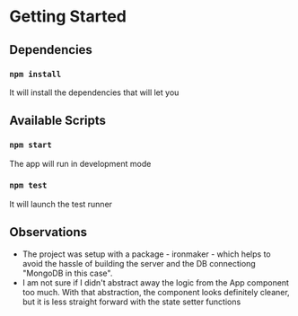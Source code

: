 # Getting Started

## Dependencies

### `npm install`

It will install the dependencies that will let you

## Available Scripts

### `npm start`

The app will run in development mode

### `npm test`

It will launch the test runner

## Observations

- The project was setup with a package - ironmaker - which helps to avoid the hassle of building the server and the DB connectiong "MongoDB in this case".
- I am not sure if I didn't abstract away the logic from the App component too much. With that abstraction, the component looks definitely cleaner, but it is less straight forward with the state setter functions
